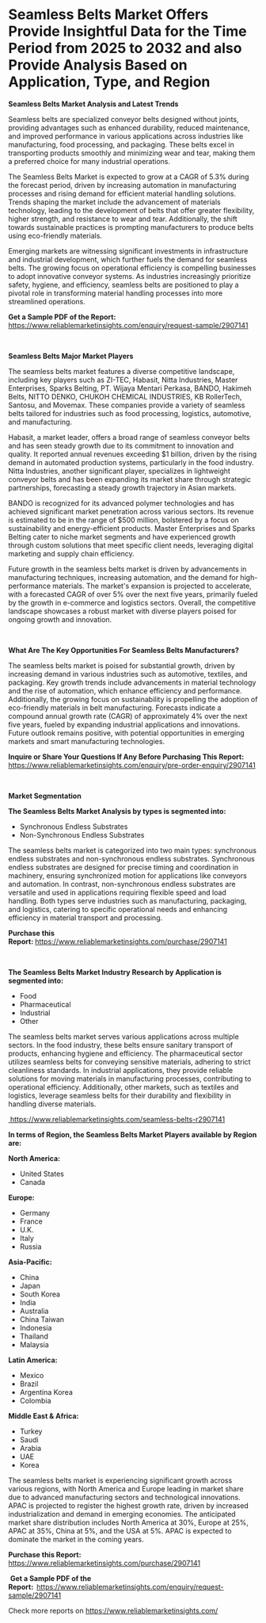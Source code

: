 <p><h1>Seamless Belts Market Offers Provide Insightful Data for the Time Period from 2025 to 2032 and also Provide Analysis Based on Application, Type, and Region</h1></p><p><strong>Seamless Belts Market Analysis and Latest Trends</strong></p>
<p><p>Seamless belts are specialized conveyor belts designed without joints, providing advantages such as enhanced durability, reduced maintenance, and improved performance in various applications across industries like manufacturing, food processing, and packaging. These belts excel in transporting products smoothly and minimizing wear and tear, making them a preferred choice for many industrial operations.</p><p>The Seamless Belts Market is expected to grow at a CAGR of 5.3% during the forecast period, driven by increasing automation in manufacturing processes and rising demand for efficient material handling solutions. Trends shaping the market include the advancement of materials technology, leading to the development of belts that offer greater flexibility, higher strength, and resistance to wear and tear. Additionally, the shift towards sustainable practices is prompting manufacturers to produce belts using eco-friendly materials.</p><p>Emerging markets are witnessing significant investments in infrastructure and industrial development, which further fuels the demand for seamless belts. The growing focus on operational efficiency is compelling businesses to adopt innovative conveyor systems. As industries increasingly prioritize safety, hygiene, and efficiency, seamless belts are positioned to play a pivotal role in transforming material handling processes into more streamlined operations.</p></p>
<p><strong>Get a Sample PDF of the Report:&nbsp;</strong> <a href="https://www.reliablemarketinsights.com/enquiry/request-sample/2907141?utm_campaign=3064&utm_medium=2&utm_source=Github&utm_content=ia&utm_term=12032025&utm_id=seamless-belts">https://www.reliablemarketinsights.com/enquiry/request-sample/2907141</a></p>
<p>&nbsp;</p>
<p><strong>Seamless Belts Major Market Players</strong></p>
<p><p>The seamless belts market features a diverse competitive landscape, including key players such as ZI-TEC, Habasit, Nitta Industries, Master Enterprises, Sparks Belting, PT. Wijaya Mentari Perkasa, BANDO, Hakimeh Belts, NITTO DENKO, CHUKOH CHEMICAL INDUSTRIES, KB RollerTech, Santosu, and Movemax. These companies provide a variety of seamless belts tailored for industries such as food processing, logistics, automotive, and manufacturing.</p><p>Habasit, a market leader, offers a broad range of seamless conveyor belts and has seen steady growth due to its commitment to innovation and quality. It reported annual revenues exceeding $1 billion, driven by the rising demand in automated production systems, particularly in the food industry. Nitta Industries, another significant player, specializes in lightweight conveyor belts and has been expanding its market share through strategic partnerships, forecasting a steady growth trajectory in Asian markets.</p><p>BANDO is recognized for its advanced polymer technologies and has achieved significant market penetration across various sectors. Its revenue is estimated to be in the range of $500 million, bolstered by a focus on sustainability and energy-efficient products. Master Enterprises and Sparks Belting cater to niche market segments and have experienced growth through custom solutions that meet specific client needs, leveraging digital marketing and supply chain efficiency.</p><p>Future growth in the seamless belts market is driven by advancements in manufacturing techniques, increasing automation, and the demand for high-performance materials. The market's expansion is projected to accelerate, with a forecasted CAGR of over 5% over the next five years, primarily fueled by the growth in e-commerce and logistics sectors. Overall, the competitive landscape showcases a robust market with diverse players poised for ongoing growth and innovation.</p></p>
<p>&nbsp;</p>
<p><strong>What Are The Key Opportunities For Seamless Belts Manufacturers?</strong></p>
<p><p>The seamless belts market is poised for substantial growth, driven by increasing demand in various industries such as automotive, textiles, and packaging. Key growth trends include advancements in material technology and the rise of automation, which enhance efficiency and performance. Additionally, the growing focus on sustainability is propelling the adoption of eco-friendly materials in belt manufacturing. Forecasts indicate a compound annual growth rate (CAGR) of approximately 4% over the next five years, fueled by expanding industrial applications and innovations. Future outlook remains positive, with potential opportunities in emerging markets and smart manufacturing technologies.</p></p>
<p><strong>Inquire or Share Your Questions If Any Before Purchasing This Report:</strong> <a href="https://www.reliablemarketinsights.com/enquiry/pre-order-enquiry/2907141?utm_campaign=3064&utm_medium=2&utm_source=Github&utm_content=ia&utm_term=12032025&utm_id=seamless-belts">https://www.reliablemarketinsights.com/enquiry/pre-order-enquiry/2907141</a></p>
<p>&nbsp;</p>
<p><strong>Market Segmentation</strong></p>
<p><strong>The Seamless Belts Market Analysis by types is segmented into:</strong></p>
<p><ul><li>Synchronous Endless Substrates</li><li>Non-Synchronous Endless Substrates</li></ul></p>
<p><p>The seamless belts market is categorized into two main types: synchronous endless substrates and non-synchronous endless substrates. Synchronous endless substrates are designed for precise timing and coordination in machinery, ensuring synchronized motion for applications like conveyors and automation. In contrast, non-synchronous endless substrates are versatile and used in applications requiring flexible speed and load handling. Both types serve industries such as manufacturing, packaging, and logistics, catering to specific operational needs and enhancing efficiency in material transport and processing.</p></p>
<p><strong>Purchase this Report:&nbsp;</strong><a href="https://www.reliablemarketinsights.com/purchase/2907141?utm_campaign=3064&utm_medium=2&utm_source=Github&utm_content=ia&utm_term=12032025&utm_id=seamless-belts">https://www.reliablemarketinsights.com/purchase/2907141</a></p>
<p>&nbsp;</p>
<p><strong>The Seamless Belts Market Industry Research by Application is segmented into:</strong></p>
<p><ul><li>Food</li><li>Pharmaceutical</li><li>Industrial</li><li>Other</li></ul></p>
<p><p>The seamless belts market serves various applications across multiple sectors. In the food industry, these belts ensure sanitary transport of products, enhancing hygiene and efficiency. The pharmaceutical sector utilizes seamless belts for conveying sensitive materials, adhering to strict cleanliness standards. In industrial applications, they provide reliable solutions for moving materials in manufacturing processes, contributing to operational efficiency. Additionally, other markets, such as textiles and logistics, leverage seamless belts for their durability and flexibility in handling diverse materials.</p></p>
<p><a href="https://www.reliablemarketinsights.com/seamless-belts-r2907141?utm_campaign=3064&utm_medium=2&utm_source=Github&utm_content=ia&utm_term=12032025&utm_id=seamless-belts">&nbsp;https://www.reliablemarketinsights.com/seamless-belts-r2907141</a></p>
<p><strong>In terms of Region, the Seamless Belts Market Players available by Region are:</strong></p>
<p>
    <p> <strong> North America: </strong>
        <ul>
            <li>United States</li>
            <li>Canada</li>
        </ul>
        </p> 
    <p> <strong> Europe: </strong>
        <ul>
            <li>Germany</li>
            <li>France</li>
            <li>U.K.</li>
            <li>Italy</li>
            <li>Russia</li>
        </ul>
        </p> 
    <p> <strong> Asia-Pacific: </strong>
        <ul>
            <li>China</li>
            <li>Japan</li>
            <li>South Korea</li>
            <li>India</li>
            <li>Australia</li>
            <li>China Taiwan</li>
            <li>Indonesia</li>
            <li>Thailand</li>
            <li>Malaysia</li>
        </ul>
        </p> 
    <p> <strong> Latin America: </strong>
        <ul>
            <li>Mexico</li>
            <li>Brazil</li>
            <li>Argentina Korea</li>
            <li>Colombia</li>
        </ul>
        </p> 
    <p> <strong> Middle East & Africa: </strong>
        <ul>
            <li>Turkey</li>
            <li>Saudi</li>
            <li>Arabia</li>
            <li>UAE</li>
            <li>Korea</li>
        </ul>
    </p>
    </p>
<p><p>The seamless belts market is experiencing significant growth across various regions, with North America and Europe leading in market share due to advanced manufacturing sectors and technological innovations. APAC is projected to register the highest growth rate, driven by increased industrialization and demand in emerging economies. The anticipated market share distribution includes North America at 30%, Europe at 25%, APAC at 35%, China at 5%, and the USA at 5%. APAC is expected to dominate the market in the coming years.</p></p>
<p><strong>Purchase this Report: </strong><a href="https://www.reliablemarketinsights.com/purchase/2907141?utm_campaign=3064&utm_medium=2&utm_source=Github&utm_content=ia&utm_term=12032025&utm_id=seamless-belts">https://www.reliablemarketinsights.com/purchase/2907141</a></p>
<p>&nbsp;<strong>Get a Sample PDF of the Report:&nbsp;&nbsp;</strong><a href="https://www.reliablemarketinsights.com/enquiry/request-sample/2907141?utm_campaign=3064&utm_medium=2&utm_source=Github&utm_content=ia&utm_term=12032025&utm_id=seamless-belts">https://www.reliablemarketinsights.com/enquiry/request-sample/2907141</a></p>
<p><strong></strong></p>
<p>Check more reports on <a href="https://www.reliablemarketinsights.com/?utm_campaign=3064&utm_medium=2&utm_source=Github&utm_content=ia&utm_term=12032025&utm_id=seamless-belts">https://www.reliablemarketinsights.com/</a></p>